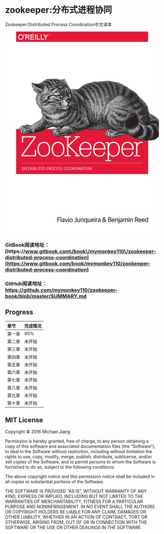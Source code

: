 # zookeeper:分布式进程协同

Zookeeper:Distributed Process Coordination中文译本

![](/assets/cover.jpg)



### GitBook阅读地址：[https:\/\/www.gitbook.com\/book\/mymonkey110\/zookeeper-distributed-process-coordination](https://www.gitbook.com/book/mymonkey110/zookeeper-distributed-process-coordination)

### GitHub阅读地址：[https:\/\/github.com\/mymonkey110\/zookeeper-book\/blob\/master\/SUMMARY.md](https://github.com/mymonkey110/zookeeper-book/blob/master/SUMMARY.md)

## Progress

| 章节 | 完成情况 |
| :--- | :--- |
| 第一章 | 90% |
| 第二章 | 未开始 |
| 第三章 | 未开始 |
| 第四章 | 未开始 |
| 第五章 | 未开始 |
| 第六章 | 未开始 |
| 第七章 | 未开始 |
| 第八章 | 未开始 |
| 第九章 | 未开始 |
| 第十章 | 未开始 |



## MIT License

Copyright © 2016 Michael Jiang

Permission is hereby granted, free of charge, to any person obtaining a copy of this software and associated documentation files \(the “Software”\), to deal in the Software without restriction, including without limitation the rights to use, copy, modify, merge, publish, distribute, sublicense, and\/or sell copies of the Software, and to permit persons to whom the Software is furnished to do so, subject to the following conditions:

The above copyright notice and this permission notice shall be included in all copies or substantial portions of the Software.

THE SOFTWARE IS PROVIDED “AS IS”, WITHOUT WARRANTY OF ANY KIND, EXPRESS OR IMPLIED, INCLUDING BUT NOT LIMITED TO THE WARRANTIES OF MERCHANTABILITY, FITNESS FOR A PARTICULAR PURPOSE AND NONINFRINGEMENT. IN NO EVENT SHALL THE AUTHORS OR COPYRIGHT HOLDERS BE LIABLE FOR ANY CLAIM, DAMAGES OR OTHER LIABILITY, WHETHER IN AN ACTION OF CONTRACT, TORT OR OTHERWISE, ARISING FROM, OUT OF OR IN CONNECTION WITH THE SOFTWARE OR THE USE OR OTHER DEALINGS IN THE SOFTWARE.

